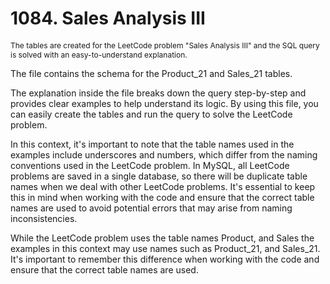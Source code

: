 # 1084. Sales Analysis III

<p style="font-size: 12px;">
The tables are created for the LeetCode problem "Sales Analysis III" and the SQL query is solved with an easy-to-understand explanation.

The file contains the schema for the Product_21 and Sales_21 tables.

The explanation inside the file breaks down the query step-by-step and provides clear examples to help understand its logic. By using this file, you can easily create the tables and run the query to solve the LeetCode problem.

In this context, it's important to note that the table names used in the examples include underscores and numbers, which differ from the naming conventions used in the LeetCode problem. In MySQL, all LeetCode problems are saved in a single database, so there will be duplicate table names when we deal with other LeetCode problems. It's essential to keep this in mind when working with the code and ensure that the correct table names are used to avoid potential errors that may arise from naming inconsistencies.

While the LeetCode problem uses the table names Product, and Sales the examples in this context may use names such as Product_21, and Sales_21. It's important to remember this difference when working with the code and ensure that the correct table names are used.

</p>
